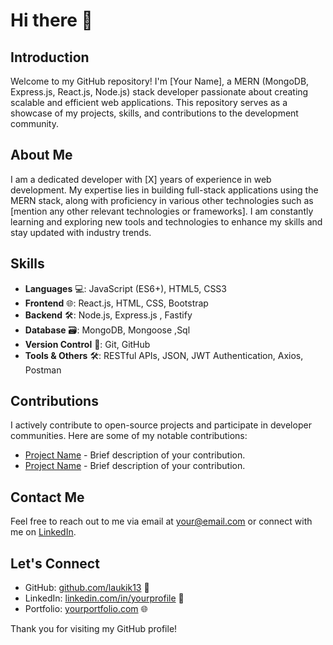 # Hi there 👋


## Introduction
Welcome to my GitHub repository! I'm [Your Name], a MERN (MongoDB, Express.js, React.js, Node.js) stack developer passionate about creating scalable and efficient web applications. This repository serves as a showcase of my projects, skills, and contributions to the development community.

## About Me
I am a dedicated developer with [X] years of experience in web development. My expertise lies in building full-stack applications using the MERN stack, along with proficiency in various other technologies such as [mention any other relevant technologies or frameworks]. I am constantly learning and exploring new tools and technologies to enhance my skills and stay updated with industry trends.

## Skills
- **Languages** 💻: JavaScript (ES6+), HTML5, CSS3
- **Frontend** 🌐: React.js, HTML, CSS, Bootstrap
- **Backend** 🛠️: Node.js, Express.js , Fastify
- **Database** 🗃️: MongoDB, Mongoose ,Sql
- **Version Control** 🔄: Git, GitHub
- **Tools & Others** 🛠️: RESTful APIs, JSON, JWT Authentication, Axios, Postman

## Contributions
I actively contribute to open-source projects and participate in developer communities. Here are some of my notable contributions:

- [Project Name](link) - Brief description of your contribution.
- [Project Name](link) - Brief description of your contribution.

## Contact Me
Feel free to reach out to me via email at [your@email.com](mailto:your@email.com) or connect with me on [LinkedIn](https://www.linkedin.com/in/yourprofile).

## Let's Connect
- GitHub: [github.com/laukik13](https://github.com/laukik13) 📂
- LinkedIn: [linkedin.com/in/yourprofile](https://www.linkedin.com/in/yourprofile) 🔗
- Portfolio: [yourportfolio.com](https://www.yourportfolio.com) 🌐

Thank you for visiting my GitHub profile!
